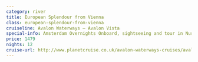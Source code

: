 ```yaml
---
category: river
title: European Splendour from Vienna
class: european-splendour-from-vienna
cruiseline: Avalon Waterways – Avalon Vista
special-info: Amsterdam Overnights Onboard, sightseeing and tour in Nuremberg and theatre visit in Grein
price: 1479
nights: 12
cruise-url: http://www.planetcruise.co.uk/avalon-waterways-cruises/avalon-vista/31-august-2016/89937?utm_medium=referral&utm_source=secret-escapes&utm_campaign=website
---
```

